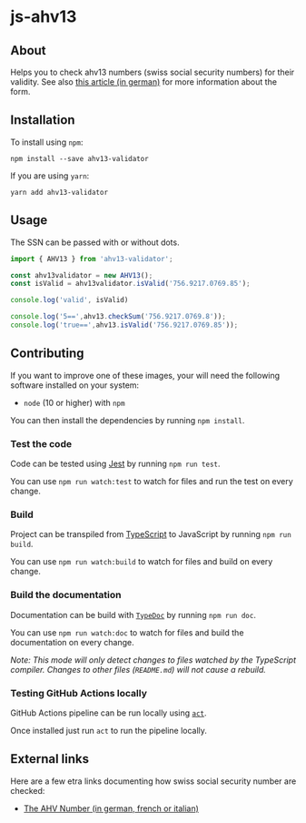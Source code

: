 # js-ahv13

## About

Helps you to check ahv13 numbers (swiss social security numbers) for
their validity.
See also [this article (in german)](http://www.sozialversicherungsnummer.ch/aufbau-neu.htm)
for more information about the form.

## Installation

To install using `npm`:

```
npm install --save ahv13-validator
```

If you are using `yarn`:

```
yarn add ahv13-validator
```

## Usage

The SSN can be passed with or without dots.

```ts
import { AHV13 } from 'ahv13-validator';

const ahv13validator = new AHV13();
const isValid = ahv13validator.isValid('756.9217.0769.85');

console.log('valid', isValid)

console.log('5==',ahv13.checkSum('756.9217.0769.8'));
console.log('true==',ahv13.isValid('756.9217.0769.85'));
```

## Contributing

If you want to improve one of these images, your will need the following software installed on your system:

- `node` (10 or higher) with `npm`

You can then install the dependencies by running `npm install`.

### Test the code

Code can be tested using [Jest](https://jestjs.io/) by running `npm run test`.

You can use `npm run watch:test` to watch for files and run the test on every change.

### Build

Project can be transpiled from [TypeScript](https://www.typescriptlang.org/) to JavaScript by running `npm run build`.

You can use `npm run watch:build` to watch for files and build on every change.

### Build the documentation

Documentation can be build with [`TypeDoc`](https://typedoc.org/) by running
`npm run doc`.

You can use `npm run watch:doc` to watch for files and build the documentation on every change.

*Note: This mode will only detect changes to files watched by the
TypeScript compiler.
Changes to other files (`README.md`) will not cause a rebuild.*


### Testing GitHub Actions locally

GitHub Actions pipeline can be run locally using [`act`](https://github.com/nektos/act).

Once installed just run `act` to run the pipeline locally.

## External links

Here are a few etra links documenting how swiss social security number are checked:

- [The AHV Number (in german, french or italian)](https://www.bsv.admin.ch/bsv/de/home/sozialversicherungen/ahv/grundlagen-gesetze/ahv-nummer.html)

